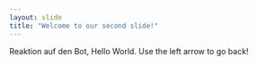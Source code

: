 ```yaml
---
layout: slide
title: "Welcome to our second slide!"
---
```

Reaktion auf den Bot, Hello World.
Use the left arrow to go back!
